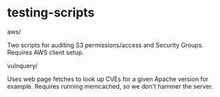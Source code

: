 testing-scripts
===============

aws/

Two scripts for auditing S3 permissions/access and Security Groups. Requires AWS client setup.

vulnquery/

Uses web page fetches to look up CVEs for a given Apache version for example. Requires running memcached, so we don't hammer the server.
